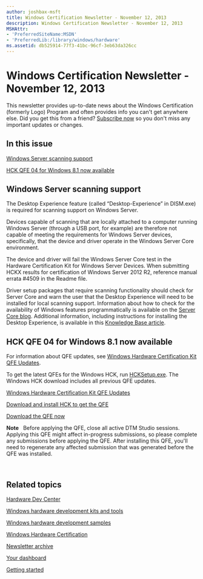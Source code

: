 ```yaml
---
author: joshbax-msft
title: Windows Certification Newsletter - November 12, 2013
description: Windows Certification Newsletter - November 12, 2013
MSHAttr:
- 'PreferredSiteName:MSDN'
- 'PreferredLib:/library/windows/hardware'
ms.assetid: db525914-77f3-41bc-96cf-3eb63da326cc
---
```


# Windows Certification Newsletter - November 12, 2013


This newsletter provides up-to-date news about the Windows Certification (formerly Logo) Program and often provides info you can't get anywhere else. Did you get this from a friend? [Subscribe now](http://go.microsoft.com/fwlink/p/?linkID=313282) so you don't miss any important updates or changes.

## In this issue


[Windows Server scanning support](#windows116)

[HCK QFE 04 for Windows 8.1 now available](#hck116)

## <a href="" id="windows116"></a>Windows Server scanning support


The Desktop Experience feature (called “Desktop-Experience” in DISM.exe) is required for scanning support on Windows Server.

Devices capable of scanning that are locally attached to a computer running Windows Server (through a USB port, for example) are therefore not capable of meeting the requirements for Windows Server devices, specifically, that the device and driver operate in the Windows Server Core environment.

The device and driver will fail the Windows Server Core test in the Hardware Certification Kit for Windows Server Devices. When submitting HCKX results for certification of Windows Server 2012 R2, reference manual errata \#4509 in the Readme file.

Driver setup packages that require scanning functionality should check for Server Core and warn the user that the Desktop Experience will need to be installed for local scanning support. Information about how to check for the availability of Windows features programmatically is available on the [Server Core blog](http://blogs.technet.com/b/server_core/archive/2013/09/30/detecting-server-core-in-code.aspx). Additional information, including instructions for installing the Desktop Experience, is available in this [Knowledge Base article](http://support.microsoft.com/kb/2908152).

## <a href="" id="hck116"></a>HCK QFE 04 for Windows 8.1 now available


For information about QFE updates, see [Windows Hardware Certification Kit QFE Updates](windows-hardware-certification-kit-qfe-updates.md).

To get the latest QFEs for the Windows HCK, run [HCKSetup.exe](http://msdn.microsoft.com/windows/hardware/bg127147). The Windows HCK download includes all previous QFE updates.

[Windows Hardware Certification Kit QFE Updates](windows-hardware-certification-kit-qfe-updates.md)

[Download and install HCK to get the QFE](http://msdn.microsoft.com/windows/hardware/bg127147)

[Download the QFE now](http://msdn.microsoft.com/windows/hardware/bg127147)

**Note**  
Before applying the QFE, close all active DTM Studio sessions. Applying this QFE might affect in-progress submissions, so please complete any submissions before applying the QFE. After installing this QFE, you'll need to regenerate any affected submission that was generated before the QFE was installed.

 

## Related topics


[Hardware Dev Center](http://msdn.microsoft.com/en-US/windows/hardware/)

[Windows hardware development kits and tools](http://msdn.microsoft.com/windows/hardware/bg127147)

[Windows hardware development samples](http://code.msdn.microsoft.com/windowshardware/)

[Windows Hardware Certification](http://msdn.microsoft.com/en-US/windows/hardware/gg463010)

[Newsletter archive](windows-certification-newsletter-archive.md)

[Your dashboard](https://sysdev.microsoft.com/hardware/member/)

[Getting started](http://msdn.microsoft.com/library/windows/hardware/gg507680/)

 

 







